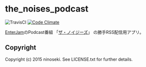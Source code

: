 # the_noises_podcast

![TravisCI](https://travis-ci.org/ninoseki/the_noises_podcast.svg?branch=master)
[![Code Climate](https://codeclimate.com/github/ninoseki/the_noises_podcast/badges/gpa.svg)](https://codeclimate.com/github/ninoseki/the_noises_podcast)

[EnterJam](http://www.enterjam.com/)のPodcast番組
「[ザ・ノイジーズ](http://www.enterjam.com/?cid=3#te)」
の勝手RSS配信用アプリ。

## Copyright

Copyright (c) 2015 ninoseki. See LICENSE.txt for further details.
